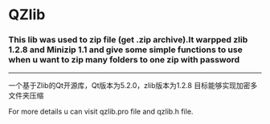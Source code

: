 # QZlib
### This lib was used to zip file (get .zip archive).It warpped zlib 1.2.8 and Minizip 1.1 and give some simple functions to use when u want to zip many folders to one zip with password
-------  
一个基于Zlib的Qt开源库，Qt版本为5.2.0，zlib版本为1.2.8
目标能够实现加密多文件夹压缩

For more details u can visit qzlib.pro file and qzlib.h file.
